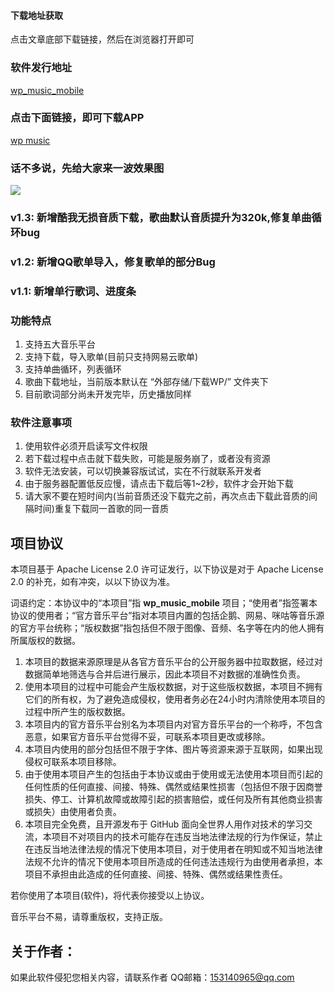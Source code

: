 #### 下载地址获取 

点击文章底部下载链接，然后在浏览器打开即可


### 软件发行地址
[wp_music_mobile](https://github.com/GitHub-ZC/wp_music_mobile/releases)


### 点击下面链接，即可下载APP
[wp music](https://github.com/GitHub-ZC/wp_music_mobile/releases/download/v1.3/wp_music_v1.3.apk)


### 话不多说，先给大家来一波效果图

![](https://iecoxe.gitee.io/music-app/wechat/Screenshot_20210307_084319.jpg)

<!-- ![](https://iecoxe.gitee.io/music-app/wechat/Screenshot_20210307_084326.jpg) -->

<!-- ![](https://iecoxe.gitee.io/music-app/wechat/Screenshot_20210307_084341.jpg) -->

<!-- ![](https://iecoxe.gitee.io/music-app/wechat/Screenshot_20210307_084346.jpg) -->

<!-- ![](https://iecoxe.gitee.io/music-app/wechat/Screenshot_20210307_084351.jpg) -->

### v1.3: 新增酷我无损音质下载，歌曲默认音质提升为320k,修复单曲循环bug

### v1.2: 新增QQ歌单导入，修复歌单的部分Bug

### v1.1: 新增单行歌词、进度条

### 功能特点

1. 支持五大音乐平台
2. 支持下载，导入歌单(目前只支持网易云歌单)
3. 支持单曲循环，列表循环
4. 歌曲下载地址，当前版本默认在 “外部存储/下载WP/” 文件夹下
5. 目前歌词部分尚未开发完毕，历史播放同样



### 软件注意事项 

1. 使用软件必须开启读写文件权限
2. 若下载过程中点击就下载失败，可能是服务崩了，或者没有资源
3. 软件无法安装，可以切换兼容版试试，实在不行就联系开发者
4. 由于服务器配置低反应慢，请点击下载后等1~2秒，软件才会开始下载
5. 请大家不要在短时间内(当前音质还没下载完之前，再次点击下载此音质的间隔时间)重复下载同一首歌的同一音质


## 项目协议

本项目基于 Apache License 2.0 许可证发行，以下协议是对于 Apache License 2.0 的补充，如有冲突，以以下协议为准。

词语约定：本协议中的“本项目”指 __wp_music_mobile__ 项目；“使用者”指签署本协议的使用者；“官方音乐平台”指对本项目内置的包括企鹅、网易、咪咕等音乐源的官方平台统称；“版权数据”指包括但不限于图像、音频、名字等在内的他人拥有所属版权的数据。

1. 本项目的数据来源原理是从各官方音乐平台的公开服务器中拉取数据，经过对数据简单地筛选与合并后进行展示，因此本项目不对数据的准确性负责。
2. 使用本项目的过程中可能会产生版权数据，对于这些版权数据，本项目不拥有它们的所有权，为了避免造成侵权，使用者务必在24小时内清除使用本项目的过程中所产生的版权数据。
3. 本项目内的官方音乐平台别名为本项目内对官方音乐平台的一个称呼，不包含恶意，如果官方音乐平台觉得不妥，可联系本项目更改或移除。
4. 本项目内使用的部分包括但不限于字体、图片等资源来源于互联网，如果出现侵权可联系本项目移除。
5. 由于使用本项目产生的包括由于本协议或由于使用或无法使用本项目而引起的任何性质的任何直接、间接、特殊、偶然或结果性损害（包括但不限于因商誉损失、停工、计算机故障或故障引起的损害赔偿，或任何及所有其他商业损害或损失）由使用者负责。
6. 本项目完全免费，且开源发布于 GitHub 面向全世界人用作对技术的学习交流，本项目不对项目内的技术可能存在违反当地法律法规的行为作保证，禁止在违反当地法律法规的情况下使用本项目，对于使用者在明知或不知当地法律法规不允许的情况下使用本项目所造成的任何违法违规行为由使用者承担，本项目不承担由此造成的任何直接、间接、特殊、偶然或结果性责任。

若你使用了本项目(软件)，将代表你接受以上协议。

音乐平台不易，请尊重版权，支持正版。


## 关于作者：
如果此软件侵犯您相关内容，请联系作者 QQ邮箱：153140965@qq.com